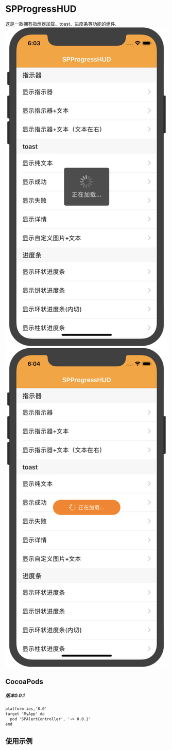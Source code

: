 # SPProgressHUD
这是一款拥有指示器加载、toast、进度条等功能的组件.
[![]()](https://raw.githubusercontent.com/SPStore/SPProgressHUD/master/Preview%20Images/WechatIMG5.png)
![image](https://github.com/SPStore/SPProgressHUD/blob/master/Preview%20Images/WechatIMG6.jpeg)
![image](https://github.com/SPStore/SPProgressHUD/blob/master/Preview%20Images/WechatIMG7.png)

## CocoaPods
##### 版本0.0.1
```
platform:ios,'8.0'
target 'MyApp' do
  pod 'SPAlertController', '~> 0.0.1'
end
```
## 使用示例
